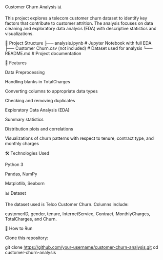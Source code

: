 Customer Churn Analysis 📊

This project explores a telecom customer churn dataset to identify key factors that contribute to customer attrition. The analysis focuses on data cleaning and exploratory data analysis (EDA) with descriptive statistics and visualizations.

📂 Project Structure
├── analysis.ipynb   # Jupyter Notebook with full EDA
├── Customer Churn.csv (not included)  # Dataset used for analysis
└── README.md        # Project documentation

🚀 Features

Data Preprocessing

Handling blanks in TotalCharges

Converting columns to appropriate data types

Checking and removing duplicates

Exploratory Data Analysis (EDA)

Summary statistics

Distribution plots and correlations

Visualizations of churn patterns with respect to tenure, contract type, and monthly charges

🛠️ Technologies Used

Python 3

Pandas, NumPy

Matplotlib, Seaborn

📊 Dataset

The dataset used is Telco Customer Churn.
Columns include:

customerID, gender, tenure, InternetService, Contract, MonthlyCharges, TotalCharges, and Churn.

🔧 How to Run

Clone this repository:

git clone https://github.com/your-username/customer-churn-analysis.git
cd customer-churn-analysis
